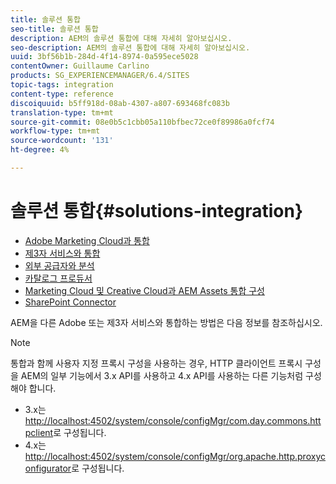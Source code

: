 ```yaml
---
title: 솔루션 통합
seo-title: 솔루션 통합
description: AEM의 솔루션 통합에 대해 자세히 알아보십시오.
seo-description: AEM의 솔루션 통합에 대해 자세히 알아보십시오.
uuid: 3bf56b1b-284d-4f14-8974-0a595ece5028
contentOwner: Guillaume Carlino
products: SG_EXPERIENCEMANAGER/6.4/SITES
topic-tags: integration
content-type: reference
discoiquuid: b5ff918d-08ab-4307-a807-693468fc083b
translation-type: tm+mt
source-git-commit: 08e0b5c1cbb05a110bfbec72ce0f89986a0fcf74
workflow-type: tm+mt
source-wordcount: '131'
ht-degree: 4%

---
```



# 솔루션 통합{#solutions-integration}

* [Adobe Marketing Cloud과 통합](/help/sites-administering/marketing-cloud.md)
* [제3자 서비스와 통합](/help/sites-administering/third-party-services.md)
* [외부 공급자와 분석](/help/sites-administering/external-providers.md)
* [카탈로그 프로듀서](/help/sites-administering/catalog-producer.md)
* [Marketing Cloud 및 Creative Cloud과 AEM Assets 통합 구성](/help/sites-administering/configure-assets-cc-integration.md)
* [SharePoint Connector](/help/sites-administering/sharepoint-connector.md)

AEM을 다른 Adobe 또는 제3자 서비스와 통합하는 방법은 다음 정보를 참조하십시오.

>[!NOTE]
>
>통합과 함께 사용자 지정 프록시 구성을 사용하는 경우, HTTP 클라이언트 프록시 구성을 AEM의 일부 기능에서 3.x API를 사용하고 4.x API를 사용하는 다른 기능처럼 구성해야 합니다.
>
>* 3.x는 [http://localhost:4502/system/console/configMgr/com.day.commons.httpclient](http://localhost:4502/system/console/configMgr/com.day.commons.httpclient)로 구성됩니다.
>* 4.x는 [http://localhost:4502/system/console/configMgr/org.apache.http.proxyconfigurator](http://localhost:4502/system/console/configMgr/org.apache.http.proxyconfigurator)로 구성됩니다.

>



